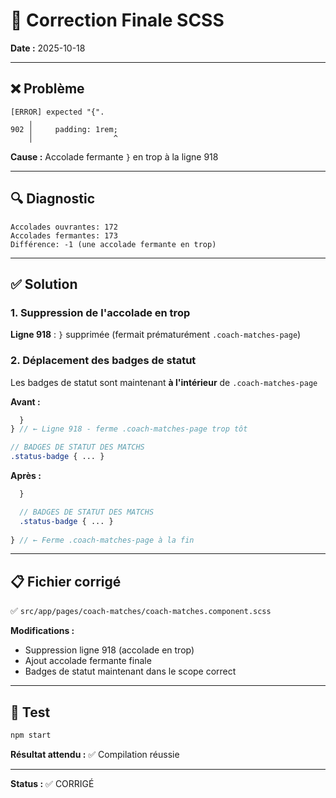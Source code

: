 # 🔧 Correction Finale SCSS

**Date :** 2025-10-18

---

## ❌ Problème

```
[ERROR] expected "{".
    ╷
902 │     padding: 1rem;
    │                  ^
```

**Cause :** Accolade fermante `}` en trop à la ligne 918

---

## 🔍 Diagnostic

```
Accolades ouvrantes: 172
Accolades fermantes: 173
Différence: -1 (une accolade fermante en trop)
```

---

## ✅ Solution

### 1. Suppression de l'accolade en trop
**Ligne 918** : `}` supprimée (fermait prématurément `.coach-matches-page`)

### 2. Déplacement des badges de statut
Les badges de statut sont maintenant **à l'intérieur** de `.coach-matches-page`

**Avant :**
```scss
  }
} // ← Ligne 918 - ferme .coach-matches-page trop tôt

// BADGES DE STATUT DES MATCHS
.status-badge { ... }
```

**Après :**
```scss
  }

  // BADGES DE STATUT DES MATCHS
  .status-badge { ... }
  
} // ← Ferme .coach-matches-page à la fin
```

---

## 📋 Fichier corrigé

✅ `src/app/pages/coach-matches/coach-matches.component.scss`

**Modifications :**
- Suppression ligne 918 (accolade en trop)
- Ajout accolade fermante finale
- Badges de statut maintenant dans le scope correct

---

## 🧪 Test

```bash
npm start
```

**Résultat attendu :** ✅ Compilation réussie

---

**Status :** ✅ CORRIGÉ
